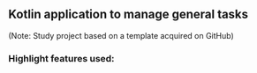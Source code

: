 ## Kotlin application to manage general tasks  
(Note: Study project based on a template acquired on GitHub)  
  
### Highlight features used:  






